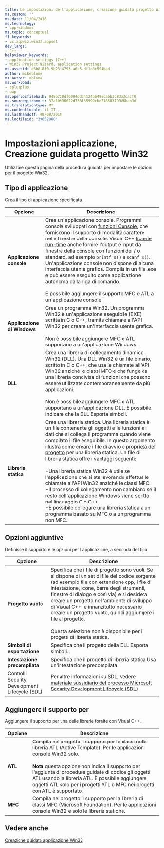```yaml
---
title: Le impostazioni dell'applicazione, creazione guidata progetto Win32 | Microsoft Docs
ms.custom: ''
ms.date: 11/04/2016
ms.technology:
- cpp-windows
ms.topic: conceptual
f1_keywords:
- vc.appwiz.win32.appset
dev_langs:
- C++
helpviewer_keywords:
- application settings [C++]
- Win32 Project Wizard, application settings
ms.assetid: d6b818f0-9b23-4793-a6c5-df1c8c594bad
author: mikeblome
ms.author: mblome
ms.workload:
- cplusplus
- uwp
ms.openlocfilehash: 948b720df6094ddd4124bb496cabb3c83a3cacf0
ms.sourcegitcommit: 37a10996022d738135999cbe71858379386bab3d
ms.translationtype: MT
ms.contentlocale: it-IT
ms.lasthandoff: 08/08/2018
ms.locfileid: "39652988"
---
```

# <a name="application-settings-win-32-project-wizard"></a>Impostazioni applicazione, Creazione guidata progetto Win32
Utilizzare questa pagina della procedura guidata per impostare le opzioni per il progetto Win32.  
  
## <a name="application-type"></a>Tipo di applicazione  
 Crea il tipo di applicazione specificata.  
  
|Opzione|Descrizione|  
|------------|-----------------|  
|**Applicazione console**|Crea un'applicazione console. Programmi console sviluppati con [funzioni Console](https://msdn.microsoft.com/library/ms813137.aspx), che forniscono il supporto di modalità carattere nelle finestre della console. Visual C++ [librerie run-time](../c-runtime-library/c-run-time-library-reference.md) anche fornire l'output e input da finestre della console con funzioni dei / o standard, ad esempio `printf_s()` e `scanf_s()`. Un'applicazione console non dispone di alcuna interfaccia utente grafica. Compila in un file .exe e può essere eseguito come applicazione autonoma dalla riga di comando.<br /><br /> È possibile aggiungere il supporto MFC e ATL a un'applicazione console.|  
|**Applicazione di Windows**|Crea un programma Win32. Un programma Win32 è un'applicazione eseguibile (EXE) scritta in C o C++, tramite chiamate all'API Win32 per creare un'interfaccia utente grafica.<br /><br /> Non è possibile aggiungere MFC o ATL supportano a un'applicazione Windows.|  
|**DLL**|Crea una libreria di collegamento dinamico Win32 (DLL). Una DLL Win32 è un file binario, scritto in C o C++, che usa le chiamate all'API Win32 anziché le classi MFC e che funge da una libreria condivisa di funzioni che possono essere utilizzate contemporaneamente da più applicazioni.<br /><br /> Non è possibile aggiungere MFC o ATL supportano a un'applicazione DLL. È possibile indicare che la DLL Esporta simboli.|  
|**Libreria statica**|Crea una libreria statica. Una libreria statica è un file contenente gli oggetti e le funzioni e i dati che si collega il programma quando viene compilato il file eseguibile. In questo argomento illustra come creare i file di avvio e [proprietà del progetto](../ide/property-pages-visual-cpp.md) per una libreria statica. Un file di libreria statica offre i vantaggi seguenti:<br /><br /> -Una libreria statica Win32 è utile se l'applicazione che si sta lavorando effettua le chiamate all'API Win32 anziché le classi MFC.<br />-Il processo di collegamento non cambiano se il resto dell'applicazione Windows viene scritto nel linguaggio C o C++.<br />-È possibile collegare una libreria statica a un programma basato su MFC o a un programma non MFC.|  
  
## <a name="additional-options"></a>Opzioni aggiuntive  
 Definisce il supporto e le opzioni per l'applicazione, a seconda del tipo.  
  
|Opzione|Descrizione|  
|------------|-----------------|  
|**Progetto vuoto**|Specifica che i file di progetto sono vuoti. Se si dispone di un set di file del codice sorgente (ad esempio file con estensione cpp, i file di intestazione, icone, barre degli strumenti, finestre di dialogo e così via) e si desidera creare un progetto nell'ambiente di sviluppo di Visual C++, è innanzitutto necessario creare un progetto vuoto, quindi aggiungere i file al progetto.<br /><br /> Questa selezione non è disponibile per i progetti di libreria statica.|  
|**Simboli di esportazione**|Specifica che il progetto della DLL Esporta simboli.|  
|**Intestazione precompilata**|Specifica che il progetto di libreria statica Usa un'intestazione precompilata.|  
|Controlli Security Development Lifecycle (SDL)|Per altre informazioni su SDL, vedere [materiale sussidiario del processo Microsoft Security Development Lifecycle (SDL)](../build/reference/sdl-enable-additional-security-checks.md)|  
  
## <a name="add-support-for"></a>Aggiungere il supporto per  
 Aggiungere il supporto per una delle librerie fornite con Visual C++.  
  
|Opzione|Descrizione|  
|------------|-----------------|  
|**ATL**|Compila nel progetto il supporto per le classi nella libreria ATL (Active Template). Per le applicazioni console Win32 solo.<br /><br /> **Nota** questa opzione non indica il supporto per l'aggiunta di procedure guidate di codice gli oggetti ATL usando la libreria ATL. È possibile aggiungere oggetti ATL solo per i progetti ATL o MFC nei progetti con ATL è supportato.|  
|**MFC**|Compila nel progetto il supporto per la libreria di classi MFC (Microsoft Foundation). Per le applicazioni console Win32 e solo le librerie statiche.|  
  
## <a name="see-also"></a>Vedere anche  
 [Creazione guidata applicazione Win32](../windows/win32-application-wizard.md)   